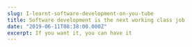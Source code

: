 ```yaml
---
slug: I-learnt-software-development-on-you-tube
title: Software development is the next working class job
date: "2019-06-11T08:38:00.000Z"
excerpt: If you want it, you can have it
---
```



